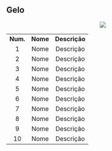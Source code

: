 ## Gelo

<p align="center">
<img src="./" />
</p> 

<table align="center">
    <tr align="center">
        <td><strong>Num.</strong></td>
        <td><strong>Nome</strong></td>
        <td><strong>Descrição</strong></td>
    </tr>
    <tr align="center">
        <td>1</tdr>
        <td>Nome</td>
        <td>Descrição</td>
    </tr>
    <tr align="center">
        <td>2</tdr>
        <td>Nome</td>
        <td>Descrição</td>
    </tr>
    <tr align="center">
        <td>3</tdr>
        <td>Nome</td>
        <td>Descrição</td>
    </tr>
    <tr align="center">
        <td>4</tdr>
        <td>Nome</td>
        <td>Descrição</td>
    </tr>
    <tr align="center">
        <td>5</tdr>
        <td>Nome</td>
        <td>Descrição</td>
    </tr>
    <tr align="center">
        <td>6</tdr>
        <td>Nome</td>
        <td>Descrição</td>
    </tr>
    <tr align="center">
        <td>7</tdr>
        <td>Nome</td>
        <td>Descrição</td>
    </tr>
    <tr align="center">
        <td>8</tdr>
        <td>Nome</td>
        <td>Descrição</td>
    </tr>
    <tr align="center">
        <td>9</tdr>
        <td>Nome</td>
        <td>Descrição</td>
    </tr>
    <tr align="center">
        <td>10</tdr>
        <td>Nome</td>
        <td>Descrição</td>
    </tr>
</table>